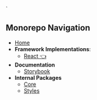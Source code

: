 `<!--NAV_START-->

## Monorepo Navigation

- [Home](/README.md)
- **Framework Implementations**:
  - [React 👈](/packages/react/README.md)
- **Documentation**
  - [Storybook](/docs/storybook/README.md)
- **Internal Packages**
  - [Core](/packages/core/README.md)
  - [Styles](/packages/styles/README.md)

<!--NAV_END-->
